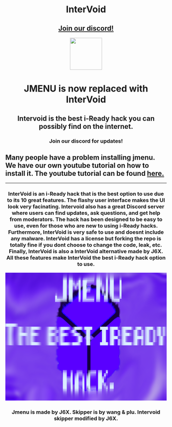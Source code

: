 <h1 align="center">InterVoid</h1>
<h2 align="center"><a href="https://discord.gg/TTZnAjYXbm">Join our discord!</a></h2>
<p align="center">
<img src="https://raw.githubusercontent.com/J6co0b/jmenu/main/files/jmenu.png" width="100" height="100"></img>
</p>
<h1 align="center">JMENU is now replaced with InterVoid</h2>
<h2 align="center">Intervoid is the best i-Ready hack you can possibly find on the internet.</h2>
<h3 align="center">Join our discord for updates!</h3>
<h2>Many people have a problem installing jmenu. We have our own youtube tutorial on how to install it. The youtube tutorial can be found <a href="https://youtu.be/_2X2ozTXwj4">here.</a></h2>
<hr>
<h3 align="center">InterVoid is an i-Ready hack that is the best option to use due to its 10 great features. The flashy user interface makes the UI look very facinating. Intervoid also has a great Discord server where users can find updates, ask questions, and get help from moderators. The hack has been designed to be easy to use, even for those who are new to using i-Ready hacks. Furthermore, InterVoid is very safe to use and doesnt include any malware. InterVoid has a license but forking the repo is totally fine if you dont choose to change the code, leak, etc. Finally, InterVoid is also a InterVoid alternative made by J6X. All these features make InterVoid the best i-Ready hack option to use. </h3>
<img src="/files/banner.png" width="1000" height="400"></img>
<h3 align="center">Jmenu is made by J6X. Skipper is by wang & plu. Intervoid skipper modified by J6X.</h3>
